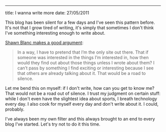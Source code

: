--- 
title: I wanna write more
date: 27/05/2011

This blog has been silent for a few days and I've seen this pattern before. It's not that I grow tired of writing, it's simply that sometimes I don't think I've something interesting enough to write about.

[Shawn Blanc makes a good argument](http://shawnblanc.net/2011/05/writing-a-weblog-full-time/):
>In a way, I have to pretend that I’m the only site out there. That if someone was interested in the things I’m interested in, how then would they find out about those things unless I wrote about them? I can’t pass by something I find exciting or interesting because I see that others are already talking about it. That would be a road to silence.

Let me bend this on myself: if I don't write, how can you get to know me? That would not be a road out of silence.
I trust my judgment on certain stuff: while I don't even have the slightest idea about sports, I breath technology every day. I also cook for myself every day and don't write about it. I could, probably.

I've always been my own filter and this always brought to an end to every blog I've started. Let's try not to do it this time.
